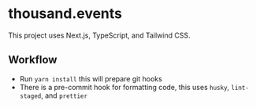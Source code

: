 # thousand.events

This project uses Next.js, TypeScript, and Tailwind CSS.

## Workflow

- Run `yarn install` this will prepare git hooks
- There is a pre-commit hook for formatting code, this uses `husky`, `lint-staged`, and `prettier`
